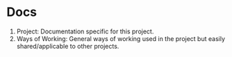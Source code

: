 # Docs

1. Project: Documentation specific for this project.
2. Ways of Working: General ways of working used in the project but easily shared/applicable to other projects.

